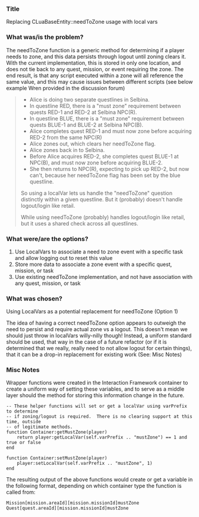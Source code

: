 ### Title
Replacing CLuaBaseEntity::needToZone usage with local vars

### What was/is the problem?
The needToZone function is a generic method for determining if a player needs to zone, and this data persists through
logout until zoning clears it.  With the current implementation, this is stored in only one location, and does not tie
back to any quest, mission, or event requiring the zone.  The end result, is that any script executed within a zone
will all reference the same value, and this may cause issues between different scripts (see below example Wren provided
in the discussion forum)

> 
> * Alice is doing two separate questlines in Selbina.
> * In questline RED, there is a "must zone" requirement between quests RED-1 and RED-2 at Selbina NPC(R).
> * In questline BLUE, there is a "must zone" requirement between quests BLUE-1 and BLUE-2 at Selbina NPC(B).
> * Alice completes quest RED-1 and must now zone before acquiring RED-2 from the same NPC(R)
> * Alice zones out, which clears her needToZone flag.
> * Alice zones back in to Selbina.
> * Before Alice acquires RED-2, she completes quest BLUE-1 at NPC(B), and must now zone before acquiring BLUE-2.
> * She then returns to NPC(R), expecting to pick up RED-2, but now can't, because her needToZone flag has been set by the blue questline.
> 
> So using a localVar lets us handle the "needToZone" question distinctly within a given questline.  But it (probably) doesn't handle logout/login like retail.
> 
> While using needToZone (probably) handles logout/login like retail, but it uses a shared check across all questlines.

### What were/are the options?
1. Use LocalVars to associate a need to zone event with a specific task and allow logging out to reset this value
2. Store more data to associate a zone event with a specific quest, mission, or task
3. Use existing needToZone implementation, and not have association with any quest, mission, or task

### What was chosen?
Using LocalVars as a potential replacement for needToZone (Option 1)

The idea of having a correct needToZone option appears to outweigh the need to persist and require actual zone vs a logout.  This
doesn't mean we should just throw in localVars willy-nilly though!  Instead, a uniform standard should be used, that way in the case
of a future refactor (or if it is determined that we really, really need to not allow logout for certain things), that it can be
a drop-in replacement for existing work (See: Misc Notes)

### Misc Notes
Wrapper functions were created in the Interaction Framework container to create a uniform way of setting these variables, and
to serve as a middle layer should the method for storing this information change in the future.

```
-- These helper functions will set or get a localVar using varPrefix to determine
-- if zoning/logout is required.  There is no clearing support at this time, outside
-- of legitimate methods.
function Container:getMustZone(player)
    return player:getLocalVar(self.varPrefix .. "mustZone") == 1 and true or false
end

function Container:setMustZone(player)
    player:setLocalVar(self.varPrefix .. "mustZone", 1)
end

```

The resulting output of the above functions would create or get a variable in the following format, depending on which container
type the function is called from:
```
Mission[mission.areaId][mission.missionId]mustZone
Quest[quest.areaId][mission.missionId]mustZone
```
